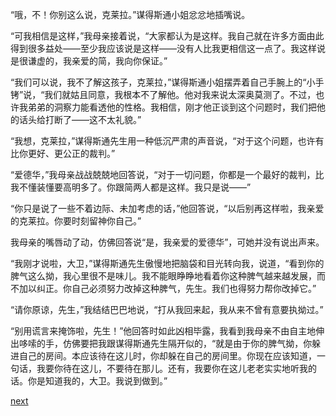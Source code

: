 
“哦，不！你别这么说，克莱拉。”谋得斯通小姐忿忿地插嘴说。

“可我相信是这样，”我母亲接着说，“大家都认为是这样。我自己就在许多方面由此得到很多益处——至少我应该说是这样——没有人比我更相信这一点了。我这样说是很谦虚的，我亲爱的简，我向你保证。”

“我们可以说，我不了解这孩子，克莱拉，”谋得斯通小姐摆弄着自己手腕上的“小手铐”说，“我们就姑且同意，我根本不了解他。他对我来说太深奥莫测了。不过，也许我弟弟的洞察力能看透他的性格。我相信，刚才他正谈到这个问题时，我们把他的话头给打断了——这不太礼貌。”

“我想，克莱拉，”谋得斯通先生用一种低沉严肃的声音说，“对于这个问题，也许有比你更好、更公正的裁判。”

“爱德华，”我母亲战战兢兢地回答说，“对于一切问题，你都是一个最好的裁判，比我不懂装懂要高明多了。你跟简两人都是这样。我只是说——”

“你只是说了一些不着边际、未加考虑的话，”他回答说，“以后别再这样啦，我亲爱的克莱拉。你要时刻留神你自己。”

我母亲的嘴唇动了动，仿佛回答说“是，我亲爱的爱德华”，可她并没有说出声来。

“我刚才说啦，大卫，”谋得斯通先生傲慢地把脑袋和目光转向我，说道，“看到你的脾气这么拗，我心里很不是味儿。我不能眼睁睁地看着你这种脾气越来越发展，而不加以纠正。你自己必须努力改掉这种脾气，先生。我们也得努力帮你改掉它。”

“请你原谅，先生，”我结结巴巴地说，“打从我回来起，我从来不曾有意要执拗过。”

“别用谎言来掩饰啦，先生！”他回答时如此凶相毕露，我看到我母亲不由自主地伸出哆嗦的手，仿佛要把我跟谋得斯通先生隔开似的，“就是由于你的脾气拗，你躲进自己的房间。本应该待在这儿时，你却躲在自己的房间里。你现在应该知道，一句话，我要你待在这儿，不要待在那儿。还有，我要你在这儿老老实实地听我的话。你是知道我的，大卫。我说到做到。”

[next](page120.md)